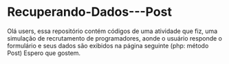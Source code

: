 # Recuperando-Dados---Post
Olá users, essa repositório contém códigos de uma atividade que fiz, uma simulação de recrutamento de programadores, aonde o usuário responde o formulário e seus dados são exibidos na página seguinte (php: método Post) Espero que gostem.
